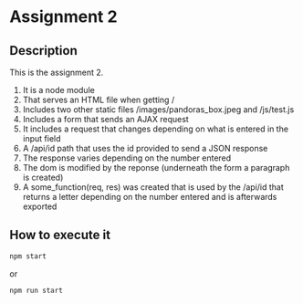 # Assignment 2

## Description

This is the assignment 2. 

1. It is a node module
2. That serves an HTML file when getting /
3. Includes two other static files /images/pandoras_box.jpeg and /js/test.js
4. Includes a form that sends an AJAX request
5. It includes a request that changes depending on what is entered in the input field
6. A /api/id path that uses the id provided to send a JSON response
7. The response varies depending on the number entered
8. The dom is modified by the reponse (underneath the form a paragraph is created)
9. A some_function(req, res) was created that is used by the /api/id that returns a letter depending on the number entered and is afterwards exported

## How to execute it

```bash
npm start
```

or

```bash
npm run start
```
